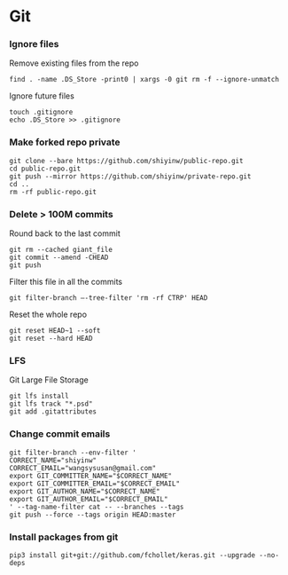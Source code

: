 # Git
### Ignore files

Remove existing files from the repo

```
find . -name .DS_Store -print0 | xargs -0 git rm -f --ignore-unmatch
```

Ignore future files

```
touch .gitignore
echo .DS_Store >> .gitignore
```

### Make forked repo private

```
git clone --bare https://github.com/shiyinw/public-repo.git
cd public-repo.git
git push --mirror https://github.com/shiyinw/private-repo.git
cd ..
rm -rf public-repo.git
```

### Delete > 100M commits

Round back to the last commit

```
git rm --cached giant_file
git commit --amend -CHEAD
git push
```

Filter this file in all the commits

```
git filter-branch —-tree-filter 'rm -rf CTRP' HEAD
```

Reset the whole repo

```
git reset HEAD~1 --soft
git reset --hard HEAD
```

### LFS

Git Large File Storage

```
git lfs install
git lfs track "*.psd"
git add .gitattributes
```

### Change commit emails

```
git filter-branch --env-filter '
CORRECT_NAME="shiyinw"
CORRECT_EMAIL="wangsysusan@gmail.com"
export GIT_COMMITTER_NAME="$CORRECT_NAME"
export GIT_COMMITTER_EMAIL="$CORRECT_EMAIL"
export GIT_AUTHOR_NAME="$CORRECT_NAME"
export GIT_AUTHOR_EMAIL="$CORRECT_EMAIL"
' --tag-name-filter cat -- --branches --tags
git push --force --tags origin HEAD:master
```

### Install packages from git

```
pip3 install git+git://github.com/fchollet/keras.git --upgrade --no-deps
```

